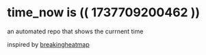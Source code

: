 # time_now is (( 1737709200462 ))

an automated repo that shows the currnent time

inspired by [breakingheatmap](https://github.com/breakingheatmap/breakingheatmap)